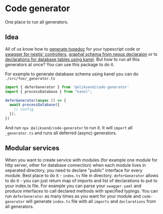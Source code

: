 # Code generator

One place to run all generators.

## Idea

All of us know how to [generate typedoc](https://typedoc.org/options/) for your typescript code or [swagger for nestjs' controllers](https://docs.nestjs.com/openapi/introduction), [graphql schema from nexus declaraion](https://nexusjs.org/docs/guides/generated-artifacts) or ts [declarations for database tables using kanel](https://github.com/kristiandupont/kanel?tab=readme-ov-file#programmatical-usage).
But how to run all this generators at once? You can use this package to do it.

For example to generate database schema using kanel you can do
`./src/foo/_generator.ts`
```typescript
import { deferGenerator } from '@aliksend/code-generator'
import { processDatabase } from "kanel";

deferGenerator(async () => {
  await processDatabase({
    // config
  });
})
```

And run `npx @aliksend/code-generator` to run it. It will `import` all `_generator.ts` and runs all deferred (async) generators.

## Modular services

When you want to create service with modules (for example one module for http server, other for database connection) when each module lives in separated directory, you need to declare "public" interface for every module. Best place to do it - `index.ts` file in directory.
`deferGenerator` allows to do it - you can just return map of imports and list of declarations to put to your index.ts file.
For example you can parse your `swagger.yaml` and produce interfaces to call declared methods with specified typings.
You can run `deferGenerator` as many times as you want for your module and `code-generator` will generate `index.ts` file with all `imports` and `declarations` from all generators.
